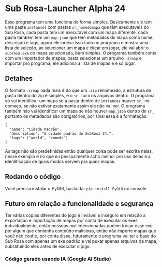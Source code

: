 # Sub Rosa-Launcher Alpha 24
Esse programa tem uma funciona de forma simples.
Basicamente ele tem uma pasta ``instances`` com pastas ``sr_nomedomapa`` que têm executaveis do Sub Rosa, cada pasta tem um executavel com um mapa diferente, cada pasta também tem um ``map.json`` que tem metadados do mapa como nome, descrição e tags, agora ele indexa isso tudo no programa e mostra uma lista de seleção, ao selecionar um mapa e clicar em jogar, ele vai abrir o ``subrosa.exe`` do mapa selecionado, bem simples.
O programa também conta com um importador de mapas, basta selecionar um arquivo ``.srmap`` e importar pro programa, ele adiciona a lista de mapas e é só jogar.

## Detalhes
O formato ``.srmap`` nada mais é do que um ``.zip`` renomeado, a estrutura de pasta dentro do zip é simples, é o ``sr_`` com os arquivos dentro.
O programa só vai identificar um mapa se a pasta dentro de ``instances`` houver ``sr_`` no começo, se não estiver exatamente assim ele não vai ver.
O programa também não vai identificar um mapa se não houver ``map.json`` dentro do ``sr_`` portanto os metadados são obrigatórios, por sinal essa é a formatação:

```
{
  "name": "Cidade Padrão",
  "description": "A cidade padrão do SubRosa 24.",
  "tags": ["world", "rounds"]
}
```

As tags não são predefinidas então qualquer coisa pode ser escrita nelas, nesse exemplo e no que eu pessoalmente acho melhor pro uso delas é a identificação de quais modos servem pra quais mapas.

## Rodando o código
Você precisa instalar o PyQt6, basta dar ``pip install PyQt6`` no console.

## Futuro em relação a funcionalidade e segurança
Ter várias cópias diferentes do jogo é inviável e inseguro em relação a exportação e importação de mapas por conta de executar os exes individualmente, então pessoas mal intencionadas podem trocar esse exe por algum que contenha conteúdo malicioso, então não importe mapas que você não confie, por conta disso, futuramente o programa vai ter a base do Sub Rosa com apenas um exe padrão e vai puxar apenas arquivos de mapa, substituindo eles antes de executar o jogo.

### Código gerado usando IA (Google AI Studio)
